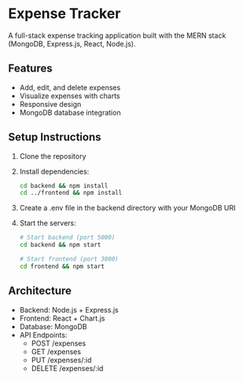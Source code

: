 # Expense Tracker

A full-stack expense tracking application built with the MERN stack (MongoDB, Express.js, React, Node.js).

## Features

- Add, edit, and delete expenses
- Visualize expenses with charts
- Responsive design
- MongoDB database integration

## Setup Instructions

1. Clone the repository
2. Install dependencies:
   ```bash
   cd backend && npm install
   cd ../frontend && npm install
   ```
3. Create a .env file in the backend directory with your MongoDB URI
4. Start the servers:

   ```bash
   # Start backend (port 5000)
   cd backend && npm start

   # Start frontend (port 3000)
   cd frontend && npm start
   ```

## Architecture

- Backend: Node.js + Express.js
- Frontend: React + Chart.js
- Database: MongoDB
- API Endpoints:
  - POST /expenses
  - GET /expenses
  - PUT /expenses/:id
  - DELETE /expenses/:id
